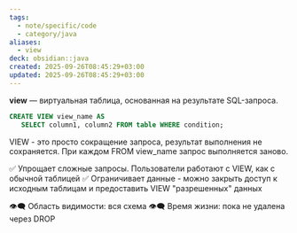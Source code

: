 ```yaml
---
tags:
  - note/specific/code
  - category/java
aliases:
  - view
deck: obsidian::java
created: 2025-09-26T08:45:29+03:00
updated: 2025-09-26T08:45:29+03:00
---
```


**view**
—
виртуальная таблица, основанная на результате SQL-запроса.

```sql
CREATE VIEW view_name AS 
   SELECT column1, column2 FROM table WHERE condition;
```

VIEW - это просто сокращение запроса, результат выполнения не сохраняется. При каждом FROM view_name запрос выполняется заново.

✅ Упрощает сложные запросы. Пользователи работают с VIEW, как с обычной таблицей
✅ Ограничивает данные - можно закрыть доступ к исходным таблицам и предоставить VIEW "разрешенных" данных

👁️‍🗨️ Область видимости: вся схема
👁️‍🗨️ Время жизни: пока не удалена через DROP
